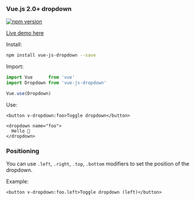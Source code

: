 ### Vue.js 2.0+ dropdown

[![npm version](https://badge.fury.io/js/vue-js-dropdown.svg)](https://badge.fury.io/js/vue-js-dropdown)

[Live demo here](http://vue-js-drodown.yev.io/)

Install:
```bash
npm install vue-js-dropdown --save
```
Import:
```javascript
import Vue      from 'vue'
import Dropdown from 'vue-js-dropdown'

Vue.use(Dropdown)
```
Use:
```vue
<button v-dropdown:foo>Toggle dropdown</button>

<dropdown name="foo">
  Hello 🎉
</dropdown>
```

### Positioning

You can use `.left`, `.right`, `.top`, `.bottom` modifiers to set the position of the dropdown.

Example:

```vue
<button v-dropdown:foo.left>Toggle dropdown (left)</button>
```
